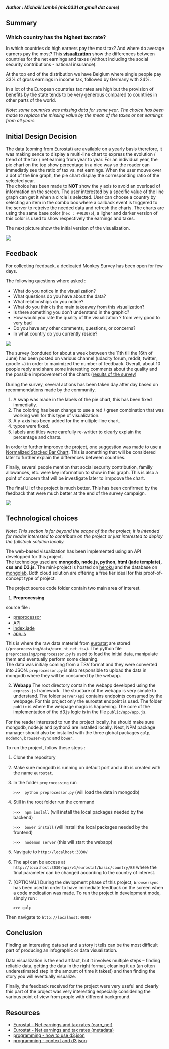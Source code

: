 ##### Author : Michaël Lambé (mic0331 at gmail dot come)
## Summary
### Which country has the highest tax rate?
In which countries do high earners pay the most tax? And where do average earners pay the most?
This **[visualization](https://radiant-basin-3159.herokuapp.com/)** show the differences between countries for the net earnings and taxes (without including the social security contributions - national insurance).

At the top end of the distribution we have Belgium where single people pay 33% of gross earnings in income tax, followed by Germany with 24%.

In a lot of the European countries tax rates are high but the provision of benefits by the state tends to be very generous compared to countries in other parts of the world.

*Note: some countries was missing data for some year. The choice has been made to replace the missing value by the mean of the taxes or net earnings from all years.*
## Initial Design Decision
The data (coming from [Eurostat](http://appsso.eurostat.ec.europa.eu/nui/show.do?dataset=earn_nt_net&lang=en)) are available on a yearly basis therefore, it was making sence to display a multi-line chart to express the evolution / trend of the tax / net earning from year to year.
For an individual year, the pie chart on the top show percentage in a nice way so the reader can immediatly see the ratio of tax vs. net earnings.
When the user mouve over a dot of the line graph, the pie chart display the corresponding ratio of the selected year.  
The choice has been made to **NOT** show the y axis to avoid an overload of information on the screen.  The user interested by a specific value of the line graph can get it when a circle is selected.
User can choose a country by selecting an item in the combo box where a callback event is triggered to the server to retreive the needed data and refresh the charts.
The charts are using the same base color (`hex : #403075`), a ligher and darker version of this color is used to show respectively the earnings and taxes.

The next picture show the initial version of the visualization.

![](./public/pictures/UI_v1.png)

## Feedback
For collecting feedback, a dedicated Monkey Survey has been open for few days.

The following questions where asked :

* What do you notice in the visualization?
* What questions do you have about the data?
* What relationships do you notice?
* What do you think is the main takeaway from this visualization?
* Is there something you don’t understand in the graphic?
* How would you rate the quality of the visualization ? from very good to very bad
* Do you have any other comments, questions, or concerns?
* In what country do you currently reside?

![](./public/pictures/survey_monkey.png)

The survey (conduted for about a week between the 11th till the 16th of June) has been posted on various channel (udacity forum, reddit, twitter, goodle +) in order to maximized the number of feedback.
Overall, about 10 people reply and share some interesting comments about the quality and the possible improovement of the charts ([results of the survey](./public/files/survey_results.pdf))

During the survey, several actions has been taken day after day based on recommendations made by the community.

1. A swap was made in the labels of the pie chart, this has been fixed immediatly.
2. The coloring has been change to use a red / green combination that was working well for this type of visualization.
3. A y-axis has been added for the multiple-line chart.
4. typos were fixed.
5. labels and titles were carefully re-writter to clearly explain the percentage and charts.

In order to further improove the project, one suggestion was made to use a [Normalized Stacked Bar Chart](http://bl.ocks.org/mbostock/3886394).  This is something that will be considered later to further explain the differences between countries.

Finally, several people mention that social security contribution, familly allowances, etc. were key information to show in this graph.  This is also a point of concern that will be investigate later to irmpoove the chart.

The final UI of the project is much better.  This has been confirmed by the feedback that were much better at the end of the survey campaign.

![](./public/pictures/UI_v3.png)

## Technological choices

*Note: This section is far beyond the scope of the the project, it is intended for reader interested to contribute on the project or just interested to deploy the fullstack solution locally.*

The web-based visualization has been implemented using an API developped for this project.  
The technology used are **mongodb, node.js, python, html (jade template), css and D3.js**.
The mini-project is hosted on [heroku](https://www.heroku.com/) and the database on [mongolab](https://mongolab.com/).  Both cloud solution are offering a free tier ideal for this proof-of-concept type of project.

The project source code folder contain two main area of interest.

1. **Preprocessing**

source file :
* [preprocessor](https://github.com/mic0331/eurostat/blob/master/preprocessing/preprocessor.py)
* [API](https://github.com/mic0331/eurostat/tree/master/server/api/eurostat)
* [index.jade](https://github.com/mic0331/eurostat/blob/master/server/views/index.jade)
* [app.js](https://github.com/mic0331/eurostat/blob/master/public/app/app.js)

This is where the raw data material from [eurostat](http://appsso.eurostat.ec.europa.eu/nui/show.do?dataset=earn_nt_net&lang=en) are stored (`/proprocessing/data/earn_nt_net.tsv`). The python file `preprocessing/preprocessor.py` is used to load the initial data, manipulate them and eventually perform some cleaning.  
The data was initialy coming from a TSV format and they were converted into JSON. `preprocessor.py` is also responsible to upload the data in mongodb where they will be consumed by the webapp.

2. **Webapp**
The root directory contain the webapp developed using the `express.js` framework. The structure of the webapp is very simple to understand.  The folder `server/api` contains endpoints consumed by the webpage.  For this project only the eurostat endpoint is used.  The folder `public` is where the webpage magic is happening.  The core of the implementation of the d3.js logic is in the file `public/app/app.js`.

For the reader interested to run the project locally, he should make sure mongodb, node.js and python3 are installed locally.
Next, NPM package manager should also be installed with the three global 
packages `gulp`, `nodemon`, `browser-sync` and `bower`.

To run the project, follow these steps :

1. Clone the repository

2. Make sure mongodb is running on default port and a db is created with the name `eurostat`.

3. In the folder `proprocessing` run 

    `>>>  python preprocessor.py`
    (will load the data in mongodb)

4. Still in the root folder run the command

    `>>>  npm inslall`
    (will install the local packages needed by the backend)

    `>>>  bower install`
    (will install the local packages needed by the frontend)

    `>>>  nodemon server`
    (this will start the webapp)

5. Navigate to `http://localhost:3030/`

6. The api can be access at `http://localhost:3030/api/v1/eurostat/basic/country/BE` where the final parameter can be changed according to the country of interest.

7. [OPTIONAL] During the devlopment phase of this project, `browsersync` has been used in order to have immediate feedback on the screen when a code modication was made. To run the project in development mode, simply run :

    `>>> gulp`

Then navigate to `http://localhost:4000/`

## Conclusion
Finding an interesting data set and a story it tells can be the most difficult part of producing an infographic or data visualization.

Data visualization is the end artifact, but it involves multiple steps – finding reliable data, getting the data in the right format, cleaning it up (an often underestimated step in the amount of time it takes!) and then finding the story you will eventually visualize.

Finally, the feedback received for the project were very useful and clearly this part of the project was very interesting especially considering the various point of view from prople with different background.

## Resources
* [Eurostat - Net earnings and tax rates (earn_net)](http://appsso.eurostat.ec.europa.eu/nui/show.do?dataset=earn_nt_net&lang=en)
* [Eurostat - Net earnings and tax rates (metadata)](http://ec.europa.eu/eurostat/cache/metadata/en/earn_net_esms.htm)
* [programming - how to use d3.json](https://gist.github.com/mbostock/3750941)
* [programming - context and d3.json](http://stackoverflow.com/questions/30780654/how-to-properly-control-the-context-when-using-d3-json-event-handler/30780795?noredirect=1#comment49612132_30780795)